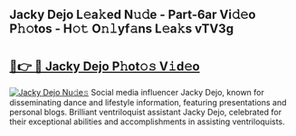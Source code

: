 ## Jacky Dejo L𝚎a𝚔ed N𝚞𝚍e - Part-6ar Vi𝚍𝚎o P𝚑𝚘tos - H𝚘𝚝 O𝚗𝚕yf𝚊ns L𝚎a𝚔s vTV3g

# <h2><a href="http://kfejsuo.oniu.top/?m=Jacky+Dejo">🔗👉 🔴 Jacky Dejo P𝚑ot𝚘𝚜 V𝚒d𝚎o</a></h2>

[![Jacky Dejo Nu𝚍e𝚜](https://i.imgur.com/0qMVB7G.gif)](http://kfejsuo.oniu.top/?m=Jacky+Dejo)
Social media influencer Jacky Dejo, known for disseminating dance and lifestyle information, featuring presentations and personal blogs. Brilliant ventriloquist assistant Jacky Dejo, celebrated for their exceptional abilities and accomplishments in assisting ventriloquists.  
